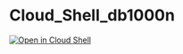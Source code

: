 # Cloud_Shell_db1000n

[![Open in Cloud Shell](http://gstatic.com/cloudssh/images/open-btn.png)](https://console.cloud.google.com/cloudshell/open?git_repo=https://github.com/patatakartata/Cloud_Shell_db1000n&tutorial=tutorial.md&show=ide&environment_deployment=ide,terminal)
